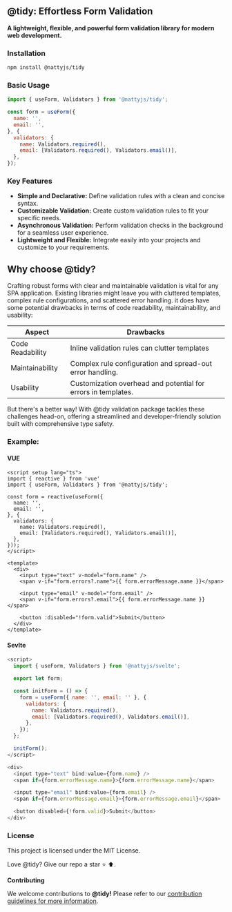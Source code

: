 ## **@tidy: Effortless Form Validation**

**A lightweight, flexible, and powerful form validation library for modern web development.**

### Installation

```bash
npm install @nattyjs/tidy
```

### Basic Usage

```javascript
import { useForm, Validators } from '@nattyjs/tidy';

const form = useForm({
  name: '',
  email: '',
}, {
  validators: {
    name: Validators.required(),
    email: [Validators.required(), Validators.email()],
  },
});
```

### Key Features

* **Simple and Declarative:** Define validation rules with a clean and concise syntax.
* **Customizable Validation:** Create custom validation rules to fit your specific needs.
* **Asynchronous Validation:** Perform validation checks in the background for a seamless user experience.
* **Lightweight and Flexible:** Integrate easily into your projects and customize to your requirements.

## Why choose @tidy?
Crafting robust forms with clear and maintainable validation is vital for any SPA application. Existing libraries might leave you with cluttered templates, complex rule configurations, and scattered error handling. it does have some potential drawbacks in terms of code readability, maintainability, and usability:

| Aspect                                |        Drawbacks                                                   |     
| --------------------------------------| -------------------------------------------------------------------|
| Code Readability                      | Inline validation rules can clutter templates                      |
| Maintainability                       | Complex rule configuration and spread-out error handling.          |
| Usability                             | Customization overhead and potential for errors in templates.      |

But there's a better way! With @tidy validation package tackles these challenges head-on, offering a streamlined and developer-friendly solution built with comprehensive type safety.


### Example:
#### VUE
```vue
<script setup lang="ts">
import { reactive } from 'vue'
import { useForm, Validators } from '@nattyjs/tidy';

const form = reactive(useForm({
  name: '',
  email: '',
}, {
  validators: {
    name: Validators.required(),
    email: [Validators.required(), Validators.email()],
  },
}));
</script>

<template>
  <div>
    <input type="text" v-model="form.name" />
    <span v-if="form.errors?.name">{{ form.errorMessage.name }}</span>

    <input type="email" v-model="form.email" />
    <span v-if="form.errors?.email">{{ form.errorMessage.name }}</span>

    <button :disabled="!form.valid">Submit</button>
  </div>
</template>
```
#### Sevlte

```javascript
<script>
  import { useForm, Validators } from '@nattyjs/svelte';

  export let form;

  const initForm = () => {
    form = useForm({ name: '', email: '' }, {
      validators: {
        name: Validators.required(),
        email: [Validators.required(), Validators.email()],
      },
    });
  };

  initForm();
</script>

<div>
  <input type="text" bind:value={form.name} />
  <span if={form.errorMessage.name}>{form.errorMessage.name}</span>

  <input type="email" bind:value={form.email} />
  <span if={form.errorMessage.email}>{form.errorMessage.email}</span>

  <button disabled={!form.valid}>Submit</button>
</div>
```

### License

This project is licensed under the MIT License.

Love @tidy? Give our repo a star ⭐ ⬆️.

**Contributing**

We welcome contributions to <b>@tidy!</b> Please refer to our [contribution guidelines for more information](docs/content/community/contribution.md).
